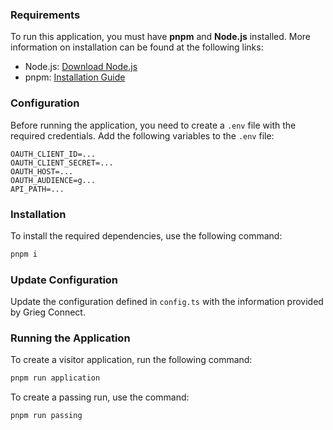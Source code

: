 ### Requirements
To run this application, you must have **pnpm** and **Node.js** installed. More information on installation can be found at the following links:

- Node.js: [Download Node.js](https://nodejs.org/en/download)
- pnpm: [Installation Guide](https://pnpm.io/installation)

### Configuration
Before running the application, you need to create a `.env` file with the required credentials. Add the following variables to the `.env` file:

```env
OAUTH_CLIENT_ID=...
OAUTH_CLIENT_SECRET=...
OAUTH_HOST=...
OAUTH_AUDIENCE=g...
API_PATH=...
```


### Installation
To install the required dependencies, use the following command:
```sh
pnpm i
```

### Update Configuration
Update the configuration defined in `config.ts` with the information provided by Grieg Connect.

### Running the Application
To create a visitor application, run the following command:
```sh
pnpm run application
```
To create a passing run, use the command:
```sh
pnpm run passing
```